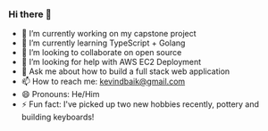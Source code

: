 ### Hi there 👋


- 🔭 I’m currently working on my capstone project
- 🌱 I’m currently learning TypeScript + Golang
- 👯 I’m looking to collaborate on open source
- 🤔 I’m looking for help with AWS EC2 Deployment
- 💬 Ask me about how to build a full stack web application
- 📫 How to reach me: kevindbaik@gmail.com
- 😄 Pronouns: He/Him
- ⚡ Fun fact: I've picked up two new hobbies recently, pottery and building keyboards!
